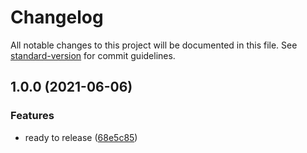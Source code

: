# Changelog

All notable changes to this project will be documented in this file. See [standard-version](https://github.com/conventional-changelog/standard-version) for commit guidelines.

## 1.0.0 (2021-06-06)


### Features

* ready to release ([68e5c85](https://github.com/ddadaal/react-typed-i18n/commit/68e5c85b57a441a807b71bd62f2dbb18a6ede7c2))
